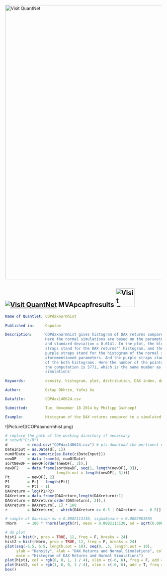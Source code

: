 
[<img src="https://github.com/QuantLet/Styleguide-and-FAQ/blob/master/pictures/banner.png" width="880" alt="Visit QuantNet">](http://quantlet.de/index.php?p=info)

## [<img src="https://github.com/QuantLet/Styleguide-and-Validation-procedure/blob/master/pictures/qloqo.png" alt="Visit QuantNet">](http://quantlet.de/) **MVApcapfresults** [<img src="https://github.com/QuantLet/Styleguide-and-Validation-procedure/blob/master/pictures/QN2.png" width="60" alt="Visit QuantNet 2.0">](http://quantlet.de/d3/ia)

```yaml
Name of Quantlet: COPdaxnormhist
 
Published in:     Copulae

Description:     'COPdaxnormhist gives histogram of DAX returns compared to the normal CDF.
                  Here the normal simulations are based on the parameters that mean = 0.0002
                  and standard deviation = 0.0141. In the plot, the blue straps plus the purple
                  straps stand for the DAX returns'' histogram, and the pink straps plus the 
                  purple straps stand for the histogram of the normal simulations with the 
                  aforementioned parameters. And the purple straps stand for the overlapped parts
                  of the both histograms. Here the number of the points of the time series used in
                  the computation is 5771, which is the same number as the number of the normal 
                  simulations'
  
Keywords:         density, histogram, plot, distribution, DAX index, daily, normal, CDF

Author:           Ostap Okhrin, Yafei Xu

Datafile:         COPdax140624.csv

Submitted:        Tue, November 18 2014 by Philipp Gschoepf

Example:          Histogram of the DAX returns compared to a simulated normal sample.

```

!{Picture1](COPdaxnormhist.png)

```r
# replace the path of the working directory if necessary
# setwd("C:/R") 
d         = read.csv("COPdax140624.csv") # pls download the pertinent data set.
DateInput = as.Date(d[, 1])
numOfDate = as.numeric(as.Date(c(DateInput)))
newDF     = data.frame(d, numOfDate)
sortNewDF = newDF[order(newDF[, 3]),]
newDF2    = data.frame(sortNewDF, seq(1, length(newDF[, 3]),
                       length.out = length(newDF[, 3])))
Pt        = newDF[, 2]
P1        = Pt[ - length(Pt)]
P2        = Pt[ - 1]
DAXreturn = log(P1/P2)
DAXreturn = data.frame(DAXreturn,length(DAXreturn):1)
DAXreturn = DAXreturn[order(DAXreturn[, 2]),]
DAXreturn = DAXreturn[, 1] * 100
r         = DAXreturn[ - which(DAXreturn >= 6.5 | DAXreturn <= - 6.5)]

# sample of Gaussian mu = 0.0002113130, sigmaSquare = 0.0002001865
rNorm     = 100 * rnorm(length(r), mean = 0.0002113130, sd = sqrt(0.0002001865))

# do plot
hist1 = hist(r, prob = TRUE, 12, freq = F, breaks = 24) 
hist2 = hist(rNorm, prob = TRUE, 12, freq = F, breaks = 24) 
plot(seq(-6.5, 6.5, length.out = 10), seq(0, .5, length.out = 10),
     ylab = "Density", xlab = "DAX Returns and Normal Simulations", col = "White", 
	 main = "Histogram of DAX Returns and Normal Simulations")
plot(hist1, col = rgb(0, 0, 1, 1 / 4), xlim = c(-6, 6), freq = F, add = T)  
plot(hist2, col = rgb(1, 0, 0, 1 / 4), xlim = c(-6, 6), add = T, freq = F)  
box()




```
